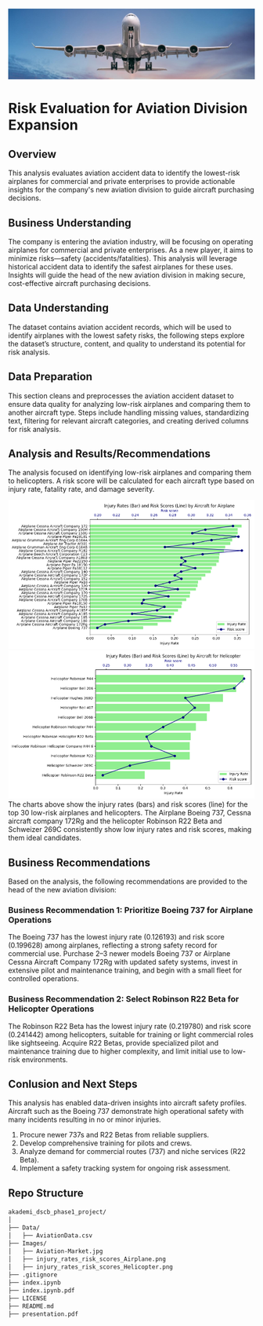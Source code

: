 ![Aviation market](./Images/Aviation-Market.jpg "Aviation market")
# Risk Evaluation for Aviation Division Expansion
## Overview
This analysis evaluates aviation accident data to identify the lowest-risk airplanes for commercial and private enterprises to provide actionable insights for the company's new aviation division to guide aircraft purchasing decisions.


## Business Understanding
The company is entering the aviation industry, will be focusing on operating airplanes for commercial and private enterprises. As a new player, it aims to minimize risks—safety (accidents/fatalities). This analysis will leverage historical accident data to identify the safest airplanes for these uses. Insights will guide the head of the new aviation division in making secure, cost-effective aircraft purchasing decisions.


## Data Understanding
The dataset contains aviation accident records, which will be used to identify airplanes with the lowest safety risks, the following steps explore the dataset’s structure, content, and quality to understand its potential for risk analysis.


## Data Preparation
This section cleans and preprocesses the aviation accident dataset to ensure data quality for analyzing low-risk airplanes and comparing them to another aircraft type. Steps include handling missing values, standardizing text, filtering for relevant aircraft categories, and creating derived columns for risk analysis.


## Analysis and Results/Recommendations
The analysis focused on identifying low-risk airplanes and comparing them to helicopters. A risk score will be calculated for each aircraft type based on injury rate, fatality rate, and damage severity.

![injury_rates_risk_scores_Airplane](./Images/injury_rates_risk_scores_Airplane.png "injury_rates_risk_scores_Airplane")
![injury_rates_risk_scores_Helicopter](./Images/injury_rates_risk_scores_Helicopter.png "injury_rates_risk_scores_Helicopter")
The charts above show the injury rates (bars) and risk scores (line) for the top 30 low-risk airplanes and helicopters. The Airplane Boeing 737, Cessna aircraft company 172Rg and the helicopter Robinson R22 Beta and Schweizer 269C consistently show low injury rates and risk scores, making them ideal candidates.

## Business Recommendations
Based on the analysis, the following recommendations are provided to the head of the new aviation division:

### Business Recommendation 1: Prioritize Boeing 737 for Airplane Operations
The Boeing 737 has the lowest injury rate (0.126193) and risk score (0.199628) among airplanes, reflecting a strong safety record for commercial use.
Purchase 2–3 newer models Boeing 737 or Airplane Cessna Aircraft Company 172Rg with updated safety systems, invest in extensive pilot and maintenance training, and begin with a small fleet for controlled operations.

### Business Recommendation 2: Select Robinson R22 Beta for Helicopter Operations
The Robinson R22 Beta has the lowest injury rate (0.219780) and risk score (0.241442) among helicopters, suitable for training or light commercial roles like sightseeing.
Acquire R22 Betas, provide specialized pilot and maintenance training due to higher complexity, and limit initial use to low-risk environments.


## Conlusion and Next Steps
This analysis has enabled data-driven insights into aircraft safety profiles. Aircraft such as the Boeing 737 demonstrate high operational safety with many incidents resulting in no or minor injuries.

1. Procure newer 737s and R22 Betas from reliable suppliers.
2. Develop comprehensive training for pilots and crews.
3. Analyze demand for commercial routes (737) and niche services (R22 Beta).
4. Implement a safety tracking system for ongoing risk assessment.


## Repo Structure
```
akademi_dscb_phase1_project/
│
├── Data/
│   ├── AviationData.csv
├── Images/
│   ├── Aviation-Market.jpg
│   ├── injury_rates_risk_scores_Airplane.png
│   ├── injury_rates_risk_scores_Helicopter.png
├── .gitignore
├── index.ipynb
├── index.ipynb.pdf
├── LICENSE
├── README.md
├── presentation.pdf
```